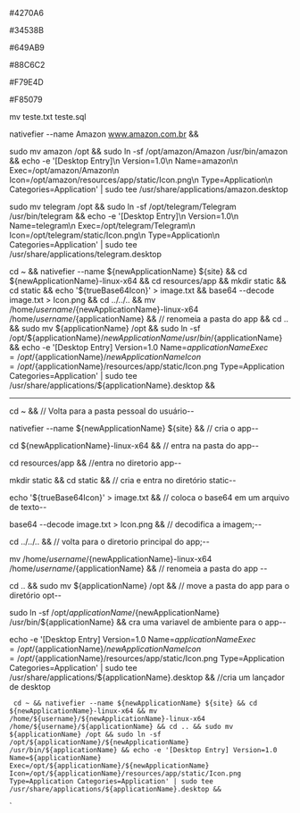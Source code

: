 
#4270A6

#34538B

#649AB9

#88C6C2

#F79E4D

#F85079


 mv teste.txt teste.sql


nativefier --name Amazon www.amazon.com.br && 

sudo mv amazon /opt && sudo ln -sf /opt/amazon/Amazon /usr/bin/amazon && echo -e '[Desktop Entry]\n Version=1.0\n Name=amazon\n Exec=/opt/amazon/Amazon\n Icon=/opt/amazon/resources/app/static/Icon.png\n Type=Application\n Categories=Application' | sudo tee /usr/share/applications/amazon.desktop

sudo mv telegram /opt && sudo ln -sf /opt/telegram/Telegram /usr/bin/telegram && echo -e '[Desktop Entry]\n Version=1.0\n Name=telegram\n Exec=/opt/telegram/Telegram\n Icon=/opt/telegram/static/Icon.png\n Type=Application\n Categories=Application' | sudo tee /usr/share/applications/telegram.desktop


cd ~ && nativefier --name ${newApplicationName} ${site} && cd ${newApplicationName}-linux-x64 && cd resources/app && mkdir static && cd static && echo '${trueBase64Icon}' > image.txt && base64 --decode image.txt > Icon.png && cd ../../.. && mv /home/${username}/${newApplicationName}-linux-x64 /home/${username}/${applicationName} && // renomeia a pasta do app && cd .. && sudo mv ${applicationName} /opt && sudo ln -sf /opt/${applicationName}/${newApplicationName} /usr/bin/${applicationName} && echo -e '[Desktop Entry] Version=1.0 Name=${applicationName} Exec=/opt/${applicationName}/${newApplicationName} Icon=/opt/${applicationName}/resources/app/static/Icon.png Type=Application Categories=Application' | sudo tee /usr/share/applications/${applicationName}.desktop &&
***

cd ~ && // Volta para a pasta pessoal do usuário--

nativefier --name ${newApplicationName} ${site} && // cria o app--

cd ${newApplicationName}-linux-x64 &&  // entra na pasta do app--

cd resources/app && //entra no diretorio app--

mkdir static && cd static && // cria e entra no diretório static--

echo '${trueBase64Icon}' > image.txt && // coloca o base64 em um arquivo de texto--

base64 --decode image.txt > Icon.png && // decodifica a imagem;--

cd ../../.. && // volta para o diretorio principal do app;--


mv /home/${username}/${newApplicationName}-linux-x64 /home/${username}/${applicationName} && // renomeia a pasta do app --

cd .. && sudo mv ${applicationName} /opt && // move a pasta do app para o diretório opt--

sudo ln -sf /opt/${applicationName}/${newApplicationName} /usr/bin/${applicationName} && cra uma variavel de ambiente para o app--

echo -e '[Desktop Entry] Version=1.0 Name=${applicationName} Exec=/opt/${applicationName}/${newApplicationName} Icon=/opt/${applicationName}/resources/app/static/Icon.png Type=Application Categories=Application' | sudo tee /usr/share/applications/${applicationName}.desktop && //cria um lançador de desktop



`
	cd ~ && nativefier --name ${newApplicationName} ${site} && cd ${newApplicationName}-linux-x64 && mv /home/${username}/${newApplicationName}-linux-x64 /home/${username}/${applicationName} && cd .. && sudo mv ${applicationName} /opt && sudo ln -sf /opt/${applicationName}/${newApplicationName} /usr/bin/${applicationName} && echo -e '[Desktop Entry] Version=1.0 Name=${applicationName} Exec=/opt/${applicationName}/${newApplicationName} Icon=/opt/${applicationName}/resources/app/static/Icon.png Type=Application Categories=Application' | sudo tee /usr/share/applications/${applicationName}.desktop &&`


`
